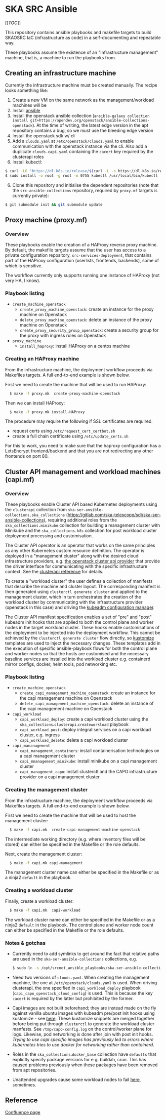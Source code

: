 # SKA SRC Ansible

[[_TOC_]]

This repository contains ansible playbooks and makefile targets to build SKAOSRC IaC (infrastructure as code) in a self-documenting and repeatable way.

These playbooks assume the existence of an "infrastructure management" machine, that is, a machine to run the playbooks from.

## Creating an infrastructure machine

Currently the infrastructure machine must be created manually. The recipe looks something like:

1. Create a new VM on the same network as the management/workload machines will be
2. Install [ansible](https://docs.ansible.com/ansible/latest/installation\_guide/installation\_distros.html#installing-ansible-on-ubuntu)
3. Install the openstack ansible collection (`ansible-galaxy collection install git+https://opendev.org/openstack/ansible-collections-openstack`). At the time of writing, the latest edge version in the apt repository contains a bug, so we must use the bleeding edge version
3. Install the openstack sdk w/ cli
4. Add a `clouds.yaml` at `/etc/openstack/clouds.yaml` to enable communication with the openstack instance via the cli. Also add a duplicate `clouds.capi.yaml` containing the `cacert` key required by the clusterapi roles
5. Install kubectl:
```bash
$ curl -LO "https://dl.k8s.io/release/$(curl -L -s https://dl.k8s.io/release/stable.txt)/bin/linux/amd64/kubectl"
$ sudo install -o root -g root -m 0755 kubectl /usr/local/bin/kubectl
```
6. Clone this repository and initialise the dependent repositories (note that the `src-ansible-collections` repository, required by `proxy.mf` targets is currently private):
```bash
$ git submodule init && git submodule update
```

## Proxy machine (proxy.mf)

### Overview

These playbooks enable the creation of a HAProxy reverse proxy machine. By default, the makefile targets assume that the user has access to a private configuration repository, `src-services-deployment`, that contains part of the HAProxy configuration (userlists, frontends, backends), some of which is sensitive. 

The workflow currently only supports running one instance of HAProxy (not very HA, I know).

### Playbook listing

- `create_machine_openstack`
  - `create_proxy_machine_openstack`: create an instance for the proxy machine on Openstack
  - `delete_proxy_machine_openstack`: delete an instance of the proxy machine on Openstack
  - `create_proxy_security_group_openstack`: create a security group for the proxy with ingress rules on Openstack
- `proxy_machine`
  - `install_haproxy`: install HAProxy on a centos machine

### Creating an HAProxy machine

From the infrastructure machine, the deployment workflow proceeds via Makefiles targets. A full end-to-end example is shown below.

First we need to create the machine that will be used to run HAProxy:

```bash
  $ make -f proxy.mk  create-proxy-machine-openstack
```

Then we can install HAProxy:

```bash
  $ make -f proxy.mk install-HAProxy
```

The procedure may require the following if SSL certificates are required:

- request certs using `/etc/request_cert_certbot.sh` 
- create a full chain certificate using `/etc/update_certs.sh`

For this to work, you need to make sure that the haproxy configuration has a LetsEncrypt frontend/backend and that you are not redirecting any other frontends on port 80.

## Cluster API management and workload machines (capi.mf)

### Overview

These playbooks enable Cluster API based Kubernetes deployments using the `clusterapi` collection from `ska-ser-ansible-collections.ska_collections` (https://gitlab.com/ska-telescope/sdi/ska-ser-ansible-collections), requiring additional roles from the `ska_collections.minikube` collection for building a management cluster with Minikube and the `ska_collections.k8s` collection for post workload cluster deployment processing and customisation.

The Cluster API operator is an operator that works on the same principles as any other Kubernetes custom resource definition. The operator is deployed in a "management cluster" along with the desired cloud infrastructure providers, e.g. [the openstack cluster api provider](https://github.com/kubernetes-sigs/cluster-api-provider-openstack) that provide the driver interface for communicating with the specific infrastructure context. See the [clusterapi reference]( https://cluster-api.sigs.k8s.io/user/concepts.html) for details.

To create a "workload cluster" the user defines a collection of manifests that describe the machine and cluster layout. The corresponding manifest is then generated using `clusterctl generate cluster` and applied to the management cluster, which in turn orchestrates the creation of the workload cluster by communicating with the infrastructure provider (openstack in this case) and driving the [kubeadm configuration manager](https://kubernetes.io/docs/setup/production-environment/tools/kubeadm/create-cluster-kubeadm/).

The Cluster API manifest specification enables a set of "pre" and "post" kubeadm init hooks that are applied to both the control plane and worker nodes in the target workload cluster. These hooks enable customisations of the deployment to be injected into the deployment workflow. This cannot be achieved by the `clusterctl generate cluster` flow directly, so [kustomize](https://kustomize.io/) templates are used to inject the necessary changes. These templates add in the execution of specific ansible-playbook flows for both the control plane and worker nodes so that the hosts are customised and the necessary baseline services are installed into the workload cluster e.g. containerd mirror configs, docker, helm tools, pod networking etc.

### Playbook listing

- `create_machine_openstack`
  - `create_capi_management_machine_openstack`: create an instance for the capi management machine on Openstack
  - `delete_capi_management_machine_openstack`: delete an instance of the capi management machine on Openstack
- `capi_workload`
  - `capi_workload_deploy`: create a capi workload cluster using the `ska_collections`.`clusterapi`.`createworkload` playbook
  - `capi_workload_post`:  deploy integral services on a capi workload cluster, e.g. ingress
  - `capi_workload_delete`: delete a capi workload cluster
- `capi_mananagement`
  - `capi_management_containers`: install containerisation  technologies on a capi management cluster
  - `capi_mmanagement_minikube`: install minikube on a capi management cluster
  - `capi_management_capo`: install clusterctl and the CAPO infrastructure provider on a capi management cluster

### Creating the management cluster

From the infrastructure machine, the deployment workflow proceeds via Makefiles targets. A full end-to-end example is shown below.

First we need to create the machine that will be used to host the management cluster:

```bash
  $ make -f capi.mk  create-capi-management-machine-openstack
```

The intermediate working directory (e.g. where inventory files will be stored) can either be specified in the Makefile or the role defaults.

Next, create the management cluster:

```bash
  $ make -f capi.mk capi-management
```

The management cluster name can either be specified in the Makefile or as a ninja2 `default` in the playbook. 

### Creating a workload cluster

Finally, create a workload cluster:

```bash
  $ make -f capi.mk  capi-workload
```

The workload cluster name can either be specified in the Makefile or as a ninja2 `default` in the playbook. The control plane and worker node count can either be specified in the Makefile or the role defaults.

### Notes & gotchas

- Currently need to add symlinks to get around the fact that relative paths are used in the `ska-ser-ansible-collections` collections, e.g. 

  ```bash
  $ sudo ln -s /opt/srcnet_ansible_playbooks/ska-ser-ansible-collections/resources resources
  ```

- Need two versions of `clouds.yaml`. When creating the management machine, the one at `/etc/openstack/clouds.yaml` is used. When driving clusterapi, the one specified in `capi_workload_deploy` playbook (`capi_capo_openstack_cloud_config`) is used. This is because the key `cacert` is required by the latter but prohibited by the former.

- Capi images are not built beforehand; they are instead made on the fly against vanilla ubuntu images with kubeadm pre/post init hooks using kustomize - see [here](https://gitlab.com/ska-telescope/sdi/ska-ser-ansible-collections/-/tree/main/resources/clusterapi/kustomize/capobase). These kustomize snippets are merged together before being put through `clusterctl` to generate the workload cluster manfests. See `/tmp/capo-config.log` on the control/worker plane for logs. Likewise, pod networking is done after join with post init hooks. *Trying to use capi specific images has previously led to errors where kubernetes tries to use docker for networking rather than containerd*.

- Roles in the `ska_collections`.`docker_base` collection have `defaults` that explictly specify package versions for e.g. buildah, crun. This has caused problems previously when these packages have been removed from apt repositories.

- Unattended upgrades cause some workload nodes to fail [here](https://gitlab.com/ska-telescope/sdi/ska-ser-ansible-collections/-/blob/main/ansible\_collections/ska\_collections/k8s/roles/k8s/tasks/main.yml#L22), sometimes.

## Reference

[Confluence page](https://confluence.skatelescope.org/x/ZYkEDQ)
